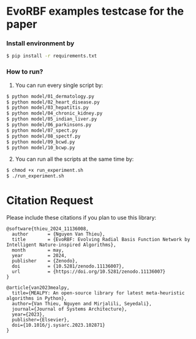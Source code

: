 # EvoRBF examples testcase for the paper

### Install environment by

```sh
$ pip install -r requirements.txt

```

### How to run?

1) You can run every single script by:

```sh
$ python model/01_dermatology.py
$ python model/02_heart_disease.py
$ python model/03_hepatitis.py
$ python model/04_chronic_kidney.py
$ python model/05_indian_liver.py
$ python model/06_parkinsons.py
$ python model/07_spect.py
$ python model/08_spectf.py
$ python model/09_bcwd.py
$ python model/10_bcwp.py
```

2) You can run all the scripts at the same time by:

```sh
$ chmod +x run_experiment.sh
$ ./run_experiment.sh   
```


# Citation Request

Please include these citations if you plan to use this library:

```code
@software{thieu_2024_11136008,
  author       = {Nguyen Van Thieu},
  title        = {EvoRBF: Evolving Radial Basis Function Network by Intelligent Nature-inspired Algorithms},
  month        = may,
  year         = 2024,
  publisher    = {Zenodo},
  doi          = {10.5281/zenodo.11136007},
  url          = {https://doi.org/10.5281/zenodo.11136007}
}

@article{van2023mealpy,
  title={MEALPY: An open-source library for latest meta-heuristic algorithms in Python},
  author={Van Thieu, Nguyen and Mirjalili, Seyedali},
  journal={Journal of Systems Architecture},
  year={2023},
  publisher={Elsevier},
  doi={10.1016/j.sysarc.2023.102871}
}
```
